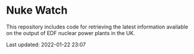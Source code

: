 # Nuke Watch

This repository includes code for retrieving the latest information available on the output of EDF nuclear power plants in the UK.

Last updated: 2022-01-22 23:07